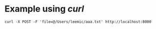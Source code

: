 # Example using _curl_

```
curl -X POST -F 'file=@/Users/leemic/aaa.txt' http://localhost:8000
```
